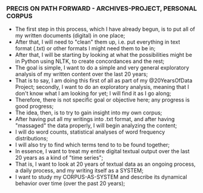 ### PRECIS ON PATH FORWARD - ARCHIVES-PROJECT, PERSONAL CORPUS
* The first step in this process, which I have already begun, is to put all of my written documents (digital) in one place;
* After that, I will need to "clean" them up, i.e. put everything in text format (.txt) or other formats I might need them to be in;
* After that, I will be starting by looking at what the possibilities might be in Python using NLTK, to create concordances and the rest;
* The goal is simple, I want to do a simple and very general exploratory analysis of my written content over the last 20 years;
* That is to say, I am doing this first of all as part of my @20YearsOfData Project; secondly, I want to do an exploratory analysis, meaning that I don't know what I am looking for yet; I will find it as I go along;
* Therefore, there is not specific goal or objective here; any progress is good progress;
* The idea, then, is to try to gain insight into my own corpus;
* After having put all my writings into .txt format, and after having "massaged" the data properly, I will begin analyzing the content;
* I will do word counts, statistical analyses of word frequency distributions;
* I will also try to find which terms tend to to be found together;
* In essence, I want to treat my entire digital textual output over the last 20 years as a kind of "time series";
* That is, I want to look at 20 years of textual data as an ongoing process, a daily process, and my writing itself as a SYSTEM;
* I want to study my CORPUS-AS-SYSTEM and describe its dynamical behavior over time (over the past 20 years);
